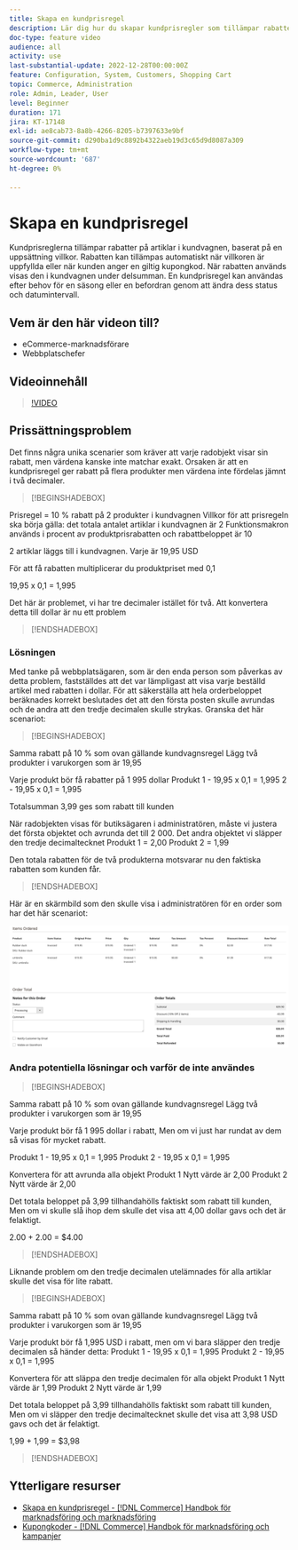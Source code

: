 ```yaml
---
title: Skapa en kundprisregel
description: Lär dig hur du skapar kundprisregler som tillämpar rabatter i kundvagnen baserat på en uppsättning villkor.
doc-type: feature video
audience: all
activity: use
last-substantial-update: 2022-12-28T00:00:00Z
feature: Configuration, System, Customers, Shopping Cart
topic: Commerce, Administration
role: Admin, Leader, User
level: Beginner
duration: 171
jira: KT-17148
exl-id: ae8cab73-8a8b-4266-8205-b7397633e9bf
source-git-commit: d290ba1d9c8892b4322aeb19d3c65d9d8087a309
workflow-type: tm+mt
source-wordcount: '687'
ht-degree: 0%

---
```


# Skapa en kundprisregel

Kundprisreglerna tillämpar rabatter på artiklar i kundvagnen, baserat på en uppsättning villkor. Rabatten kan tillämpas automatiskt när villkoren är uppfyllda eller när kunden anger en giltig kupongkod. När rabatten används visas den i kundvagnen under delsumman. En kundprisregel kan användas efter behov för en säsong eller en befordran genom att ändra dess status och datumintervall.

## Vem är den här videon till?

- eCommerce-marknadsförare
- Webbplatschefer

## Videoinnehåll

>[!VIDEO](https://video.tv.adobe.com/v/343835?quality=12&learn=on)

## Prissättningsproblem

Det finns några unika scenarier som kräver att varje radobjekt visar sin rabatt, men värdena kanske inte matchar exakt. Orsaken är att en kundprisregel ger rabatt på flera produkter men värdena inte fördelas jämnt i två decimaler.

>[!BEGINSHADEBOX]

Prisregel = 10 % rabatt på 2 produkter i kundvagnen
Villkor för att prisregeln ska börja gälla: det totala antalet artiklar i kundvagnen är 2
Funktionsmakron används i procent av produktprisrabatten och rabattbeloppet är 10

2 artiklar läggs till i kundvagnen. Varje är 19,95 USD

För att få rabatten multiplicerar du produktpriset med 0,1

19,95 x 0,1 = 1,995

Det här är problemet, vi har tre decimaler istället för två. Att konvertera detta till dollar är nu ett problem

>[!ENDSHADEBOX]

### Lösningen

Med tanke på webbplatsägaren, som är den enda person som påverkas av detta problem, fastställdes att det var lämpligast att visa varje beställd artikel med rabatten i dollar. För att säkerställa att hela orderbeloppet beräknades korrekt beslutades det att den första posten skulle avrundas och de andra att den tredje decimalen skulle strykas. Granska det här scenariot:

>[!BEGINSHADEBOX]

Samma rabatt på 10 % som ovan gällande kundvagnsregel
Lägg två produkter i varukorgen som är 19,95

Varje produkt bör få rabatter på 1 995 dollar
Produkt 1 - 19,95 x 0,1 = 1,995
2 - 19,95 x 0,1 = 1,995

Totalsumman 3,99 ges som rabatt till kunden

När radobjekten visas för butiksägaren i administratören,
måste vi justera det första objektet och avrunda det till 2 000. Det andra objektet vi släpper den tredje decimaltecknet
Produkt 1 = 2,00
Produkt 2 = 1,99

Den totala rabatten för de två produkterna motsvarar nu den faktiska rabatten som kunden får.
>[!ENDSHADEBOX]

Här är en skärmbild som den skulle visa i administratören för en order som har det här scenariot:

![Administratörsvy som visar ordnade objekt med olika värden](../assets/commerce-admin-cart-price-rule-values-different.png)

### Andra potentiella lösningar och varför de inte användes

>[!BEGINSHADEBOX]

Samma rabatt på 10 % som ovan gällande kundvagnsregel
Lägg två produkter i varukorgen som är 19,95

Varje produkt bör få 1 995 dollar i rabatt,
Men om vi just har rundat av dem så visas för mycket rabatt.

Produkt 1 - 19,95 x 0,1 = 1,995
Produkt 2 - 19,95 x 0,1 = 1,995

Konvertera för att avrunda alla objekt
Produkt 1 Nytt värde är 2,00
Produkt 2 Nytt värde är 2,00

Det totala beloppet på 3,99 tillhandahölls faktiskt som rabatt till kunden,
Men om vi skulle slå ihop dem skulle det visa att 4,00 dollar gavs och det är felaktigt.

2.00 + 2.00 = $4.00

>[!ENDSHADEBOX]

Liknande problem om den tredje decimalen utelämnades för alla artiklar skulle det visa för lite rabatt.

>[!BEGINSHADEBOX]

Samma rabatt på 10 % som ovan gällande kundvagnsregel
Lägg två produkter i varukorgen som är 19,95

Varje produkt bör få 1,995 USD i rabatt, men om vi bara släpper den tredje decimalen så händer detta:
Produkt 1 - 19,95 x 0,1 = 1,995
Produkt 2 - 19,95 x 0,1 = 1,995

Konvertera för att släppa den tredje decimalen för alla objekt
Produkt 1 Nytt värde är 1,99
Produkt 2 Nytt värde är 1,99

Det totala beloppet på 3,99 tillhandahölls faktiskt som rabatt till kunden,
Men om vi släpper den tredje decimaltecknet skulle det visa att 3,98 USD gavs och det är felaktigt.

1,99 + 1,99 = $3,98

>[!ENDSHADEBOX]


## Ytterligare resurser

- [Skapa en kundprisregel - [!DNL Commerce] Handbok för marknadsföring och marknadsföring](https://experienceleague.adobe.com/docs/commerce-admin/marketing/promotions/cart-rules/price-rules-cart-create.html)
- [Kupongkoder - [!DNL Commerce] Handbok för marknadsföring och kampanjer](https://experienceleague.adobe.com/docs/commerce-admin/marketing/promotions/cart-rules/price-rules-cart-coupon.html)
